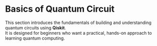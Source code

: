 # Basics of Quantum Circuit

This section introduces the fundamentals of building and understanding quantum circuits using **Qiskit**.  
It is designed for beginners who want a practical, hands-on approach to learning quantum computing.
